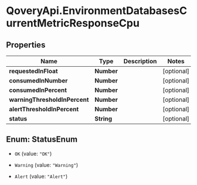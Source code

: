 # QoveryApi.EnvironmentDatabasesCurrentMetricResponseCpu

## Properties

Name | Type | Description | Notes
------------ | ------------- | ------------- | -------------
**requestedInFloat** | **Number** |  | [optional] 
**consumedInNumber** | **Number** |  | [optional] 
**consumedInPercent** | **Number** |  | [optional] 
**warningThresholdInPercent** | **Number** |  | [optional] 
**alertThresholdInPercent** | **Number** |  | [optional] 
**status** | **String** |  | [optional] 



## Enum: StatusEnum


* `OK` (value: `"OK"`)

* `Warning` (value: `"Warning"`)

* `Alert` (value: `"Alert"`)




